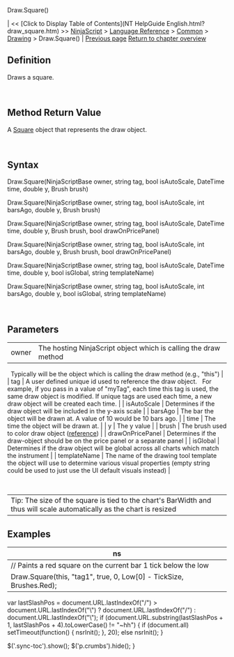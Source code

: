 ﻿










 


Draw.Square()







| &lt;&lt; [Click to Display Table of Contents](NT HelpGuide English.html?draw_square.htm) &gt;&gt;
 [NinjaScript](ninjascript.htm) &gt; [Language Reference](language_reference_wip.htm) &gt; [Common](common.htm) &gt; [Drawing](drawing.htm) &gt;
Draw.Square() | [Previous page](ruler.htm)
[Return to chapter overview](drawing.htm)










Definition
----------


Draws a square.


 


Method Return Value
-------------------


A [Square](square.htm) object that represents the draw object.


 


Syntax
------


Draw.Square(NinjaScriptBase owner, string tag, bool isAutoScale, DateTime time, double y, Brush brush)  

Draw.Square(NinjaScriptBase owner, string tag, bool isAutoScale, int barsAgo, double y, Brush brush)  

Draw.Square(NinjaScriptBase owner, string tag, bool isAutoScale, DateTime time, double y, Brush brush, bool drawOnPricePanel)  

Draw.Square(NinjaScriptBase owner, string tag, bool isAutoScale, int barsAgo, double y, Brush brush, bool drawOnPricePanel)  

Draw.Square(NinjaScriptBase owner, string tag, bool isAutoScale, DateTime time, double y, bool isGlobal, string templateName)  

Draw.Square(NinjaScriptBase owner, string tag, bool isAutoScale, int barsAgo, double y, bool isGlobal, string templateName)


 


Parameters
----------




|  |  |
| --- | --- |
| owner | The hosting NinjaScript object which is calling the draw method
 
Typically will be the object which is calling the draw method (e.g., "this") |
| tag | A user defined unique id used to reference the draw object. 
 
For example, if you pass in a value of "myTag", each time this tag is used, the same draw object is modified. If unique tags are used each time, a new draw object will be created each time. |
| isAutoScale | Determines if the draw object will be included in the y-axis scale |
| barsAgo | The bar the object will be drawn at. A value of 10 would be 10 bars ago. |
| time | The time the object will be drawn at. |
| y | The y value |
| brush | The brush used to color draw object ([reference](https://msdn.microsoft.com/en-us/library/system.windows.media.brushes%28v=vs.110%29.aspx)) |
| drawOnPricePanel | Determines if the draw-object should be on the price panel or a separate panel |
| isGlobal | Determines if the draw object will be global across all charts which match the instrument |
| templateName | The name of the drawing tool template the object will use to determine various visual properties (empty string could be used to just use the UI default visuals instead) |



 




|  |
| --- |
| Tip: The size of the square is tied to the chart's BarWidth and thus will scale automatically as the chart is resized                        |




Examples
--------




| ns |
| --- |
| // Paints a red square on the current bar 1 tick below the low
Draw.Square(this, "tag1", true, 0, Low[0] - TickSize, Brushes.Red); |






 
 var lastSlashPos = document.URL.lastIndexOf("/") &gt; document.URL.lastIndexOf("\\") ? document.URL.lastIndexOf("/") : document.URL.lastIndexOf("\\");
 if (document.URL.substring(lastSlashPos + 1, lastSlashPos + 4).toLowerCase() != "~hh") {
 if (document.all) setTimeout(function() {
 nsrInit();
 }, 20);
 else nsrInit();
 }
 
 
 $('.sync-toc').show();
 $('p.crumbs').hide();
 }
 
 
 



